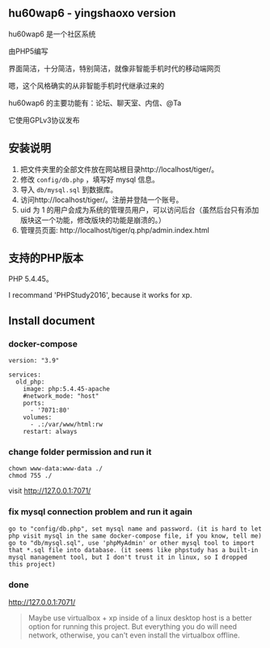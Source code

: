 ## hu60wap6 - yingshaoxo version

hu60wap6 是一个社区系统

由PHP5编写

界面简洁，十分简洁，特别简洁，就像非智能手机时代的移动端网页

嗯，这个风格确实的从非智能手机时代继承过来的

hu60wap6 的主要功能有：论坛、聊天室、内信、@Ta

它使用GPLv3协议发布


## 安装说明

1. 把文件夹里的全部文件放在网站根目录http://localhost/tiger/。
2. 修改 ```config/db.php``` ，填写好 mysql 信息。
3. 导入 ```db/mysql.sql``` 到数据库。
4. 访问http://localhost/tiger/。注册并登陆一个账号。
5. uid 为 1 的用户会成为系统的管理员用户，可以访问后台（虽然后台只有添加版块这一个功能，修改版块的功能是崩溃的。）
6. 管理员页面: http://localhost/tiger/q.php/admin.index.html


## 支持的PHP版本

PHP 5.4.45。

I recommand 'PHPStudy2016', because it works for xp.

## Install document
### docker-compose
```
version: "3.9"

services:
  old_php:
    image: php:5.4.45-apache
    #network_mode: "host"        
    ports:
      - '7071:80'
    volumes:
      - .:/var/www/html:rw
    restart: always
```

### change folder permission and run it
```
chown www-data:www-data ./
chmod 755 ./
```

visit http://127.0.0.1:7071/

### fix mysql connection problem and run it again
```
go to "config/db.php", set mysql name and password. (it is hard to let php visit mysql in the same docker-compose file, if you know, tell me)
go to "db/mysql.sql", use 'phpMyAdmin' or other mysql tool to import that *.sql file into database. (it seems like phpstudy has a built-in mysql management tool, but I don't trust it in linux, so I dropped this project)
```

### done
http://127.0.0.1:7071/

> Maybe use virtualbox + xp inside of a linux desktop host is a better option for running this project. But everything you do will need network, otherwise, you can't even install the virtualbox offline.
